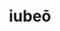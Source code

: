 ---
title: iubeō
meaning: to order
ch: ten
pos: verb
inf: iubēre
secondppstem: iub
infend: ēre
conjugation: second
f1: yes
f: yes
ss1: yes
---